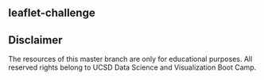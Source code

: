 ## leaflet-challenge


## Disclaimer
The resources of this master branch are only for educational purposes. All reserved rights belong to UCSD Data Science and Visualization Boot Camp.